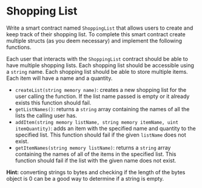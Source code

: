 # Shopping List

Write a smart contract named `ShoppingList` that allows users to create and keep track of their shopping list. To complete this smart contract create multiple structs (as you deem necessary) and implement the following functions.

Each user that interacts with the `ShoppingList` contract should be able to have multiple shopping lists. Each shopping list should be accessible using a `string` name. Each shopping list should be able to store multiple items. Each item will have a name and a quantity.

- `createList(string memory name)`: creates a new shopping list for the user calling the function. If the list name passed is empty or it already exists this function should fail.
- `getListNames()`: returns a `string` array containing the names of all the lists the calling user has.
- `addItem(string memory listName, string memory itemName, uint itemQuantity)`: adds an item with the specified name and quantity to the specified list. This function should fail if the given `listName` does not exist.
- `getItemNames(string memory listName)`: returns a `string` array containing the names of all of the items in the specified list. This function should fail if the list with the given name does not exist.

**Hint:** converting strings to bytes and checking if the length of the bytes object is 0 can be a good way to determine if a string is empty.
